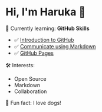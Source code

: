 # Hi, I'm Haruka 👋

🌱 Currently learning: **GitHub Skills**
- ✅ [Introduction to GitHub](https://github.com/HattoriHaruka/skills-introduction-to-github)
- ✅ [Communicate using Markdown](https://github.com/HattoriHaruka/skills-communicate-using-markdown)
- ✅ [GitHub Pages](https://github.com/HattoriHaruka/skills-github-pages)

🛠️ Interests:
- Open Source
- Markdown
- Collaboration

🐶 Fun fact:
I love dogs!
